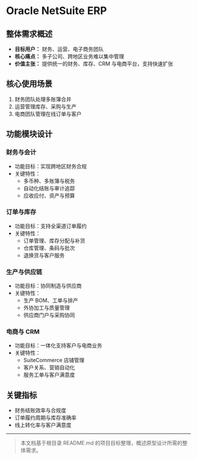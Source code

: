 # Oracle NetSuite ERP

## 整体需求概述

- **目标用户：** 财务、运营、电子商务团队
- **核心痛点：** 多子公司、跨地区业务难以集中管理
- **价值主张：** 提供统一的财务、库存、CRM 与电商平台，支持快速扩张

## 核心使用场景

1. 财务团队处理多账簿合并
2. 运营管理库存、采购与生产
3. 电商团队管理在线订单与客户

## 功能模块设计

### 财务与会计

- 功能目标：实现跨地区财务合规
- 关键特性：
  - 多币种、多账簿与税务
  - 自动化结账与审计追踪
  - 应收应付、资产与预算

### 订单与库存

- 功能目标：支持全渠道订单履约
- 关键特性：
  - 订单管理、库存分配与补货
  - 仓库管理、条码与批次
  - 退换货与客户服务

### 生产与供应链

- 功能目标：协同制造与供应商
- 关键特性：
  - 生产 BOM、工单与排产
  - 外协加工与质量管理
  - 供应商门户与采购协同

### 电商与 CRM

- 功能目标：一体化支持客户与电商业务
- 关键特性：
  - SuiteCommerce 店铺管理
  - 客户关系、营销自动化
  - 服务工单与客户满意度

## 关键指标

- 财务结账效率与合规度
- 订单履约周期与库存准确率
- 线上转化率与客户满意度

---

> 本文档基于根目录 README.md 的项目目标整理，概述原型设计所需的整体需求。
